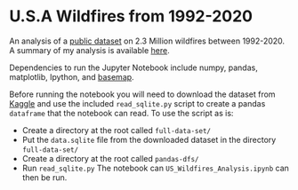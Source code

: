 # U.S.A Wildfires from 1992-2020

An analysis of a [public dataset](https://www.kaggle.com/datasets/behroozsohrabi/us-wildfire-records-6th-edition) on 2.3 Million wildfires between 1992-2020. A summary of my analysis is available [here](https://rucskajj.github.io/Data-Science-Projects/US_Wildfires_Analysis.html#overview-of-the-dataset).

Dependencies to run the Jupyter Notebook include numpy, pandas, matplotlib, Ipython, and [basemap](https://github.com/matplotlib/basemap).

Before running the notebook you will need to download the dataset from [Kaggle](https://www.kaggle.com/datasets/behroozsohrabi/us-wildfire-records-6th-edition) and use the included `read_sqlite.py` script to create a pandas `dataframe` that the notebook can read. To use the script as is:
* Create a directory at the root called `full-data-set/`
* Put the `data.sqlite` file from the downloaded dataset in the directory `full-data-set/`
* Create a directory at the root called `pandas-dfs/`
* Run `read_sqlite.py`
The notebook can `US_Wildfires_Analysis.ipynb` can then be run.
